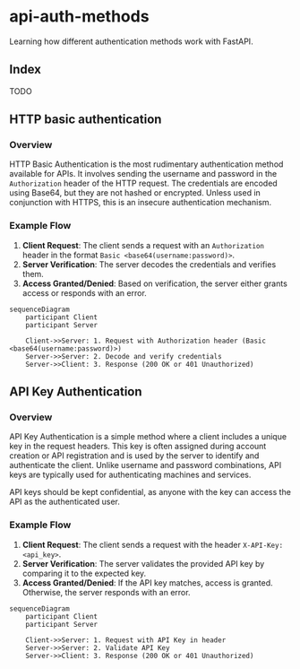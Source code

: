 # api-auth-methods

Learning how different authentication methods work with FastAPI.

## Index

TODO

## HTTP basic authentication

### Overview

HTTP Basic Authentication is the most rudimentary authentication method available for APIs.
It involves sending the username and password in the `Authorization` header of the HTTP request.
The credentials are encoded using Base64, but they are not hashed or encrypted.
Unless used in conjunction with HTTPS, this is an insecure authentication mechanism.

### Example Flow

1. **Client Request**: The client sends a request with an `Authorization` header in the format `Basic <base64(username:password)>`.
2. **Server Verification**: The server decodes the credentials and verifies them.
3. **Access Granted/Denied**: Based on verification, the server either grants access or responds with an error.

```mermaid
sequenceDiagram
    participant Client
    participant Server

    Client->>Server: 1. Request with Authorization header (Basic <base64(username:password)>)
    Server->>Server: 2. Decode and verify credentials
    Server->>Client: 3. Response (200 OK or 401 Unauthorized)
```

## API Key Authentication

### Overview

API Key Authentication is a simple method where a client includes a unique key in the request headers.
This key is often assigned during account creation or API registration and is used by the server to identify and authenticate the client.
Unlike username and password combinations, API keys are typically used for authenticating machines and services.

API keys should be kept confidential, as anyone with the key can access the API as the authenticated user.

### Example Flow

1. **Client Request**: The client sends a request with the header `X-API-Key: <api_key>`.
2. **Server Verification**: The server validates the provided API key by comparing it to the expected key.
3. **Access Granted/Denied**: If the API key matches, access is granted. Otherwise, the server responds with an error.

```mermaid
sequenceDiagram
    participant Client
    participant Server

    Client->>Server: 1. Request with API Key in header
    Server->>Server: 2. Validate API Key
    Server->>Client: 3. Response (200 OK or 401 Unauthorized)
```

